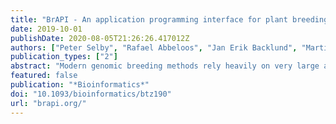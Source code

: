 ```yaml
---
title: "BrAPI - An application programming interface for plant breeding applications"
date: 2019-10-01
publishDate: 2020-08-05T21:26:26.417012Z
authors: ["Peter Selby", "Rafael Abbeloos", "Jan Erik Backlund", "Martin Basterrechea Salido", "Guillaume Bauchet", "Omar E. Benites-Alfaro", "Clay Birkett", "Viana C. Calaminos", "Pierre Carceller", "Guillaume Cornut", "Bruno Vasques Costa", "Jeremy D. Edwards", "Richard Finkers", "Star Yanxin Gao", "Mehmood Ghaffar", "Philip Glaser", "Valentin Guignon", "Puthick Hok", "Andrzej Kilian", "Patrick König", "Jack Elendil B. Lagare", "Matthias Lange", "Marie Angélique Laporte", "Pierre Larmande", "David S. Lebauer", "David A. Lyon", "David S. Marshall", "Dave Matthews", "Iain Milne", "Naymesh Mistry", "Nicolas Morales", "Lukas A. Mueller", "Pascal Neveu", "Evangelia Papoutsoglou", "Brian Pearce", "Ivan Perez-Masias", "Cyril Pommier", "Ricardo H. Ramírez-González", "Abhishek Rathore", "Angel Manica Raquel", "Sebastian Raubach", "Trevor Rife", "Kelly Robbins", "Mathieu Rouard", "Chaitanya Sarma", "Uwe Scholz", "Guilhem Sempéré", "Paul D. Shaw", "Reinhard Simon", "Nahuel Soldevilla", "Gordon Stephen", "Qi Sun", "Clarysabel Tovar", "Grzegorz Uszynski", "Maikel Verouden", "Jonathan Wren"]
publication_types: ["2"]
abstract: "Modern genomic breeding methods rely heavily on very large amounts of phenotyping and genotyping data, presenting new challenges in effective data management and integration. Recently, the size and complexity of datasets have increased significantly, with the result that data are often stored on multiple systems. As analyses of interest increasingly require aggregation of datasets from diverse sources, data exchange between disparate systems becomes a challenge. Results: To facilitate interoperability among breeding applications, we present the public plant Breeding Application Programming Interface (BrAPI). BrAPI is a standardized web service API specification. The development of BrAPI is a collaborative, community-based initiative involving a growing global community of over a hundred participants representing several dozen institutions and companies. Development of such a standard is recognized as critical to a number of important large breeding system initiatives as a foundational technology. The focus of the first version of the API is on providing services for connecting systems and retrieving basic breeding data including germplasm, study, observation, and marker data. A number of BrAPI-enabled applications, termed BrAPPs, have been written, that take advantage of the emerging support of BrAPI by many databases. Availability and implementation: More information on BrAPI, including links to the specification, test suites, BrAPPs, and sample implementations is available at https://brapi.org/. The BrAPI specification and the developer tools are provided as free and open source."
featured: false
publication: "*Bioinformatics*"
doi: "10.1093/bioinformatics/btz190"
url: "brapi.org/"
---
```



